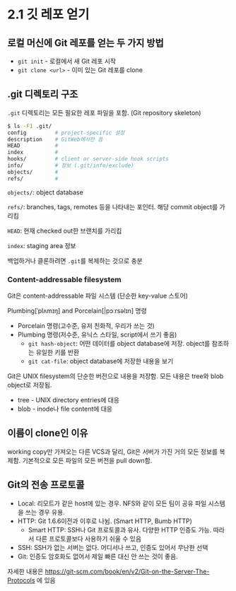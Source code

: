 # 2.1 깃 레포 얻기

## 로컬 머신에 Git 레포를 얻는 두 가지 방법

- `git init` - 로컬에서 새 Git 레포 시작
- `git clone <url>` - 이미 있는 Git 레포를 clone

## .git 디렉토리 구조

`.git` 디렉토리는 모든 필요한 레포 파일을 포함. (Git repository skeleton)

```bash
$ ls -F1 .git/
config         # project-specific 설정
description    # GitWeb에서만 씀
HEAD           #
index          #
hooks/         # client or server-side hook scripts
info/          # 정보 (.git/info/exclude)
objects/       #
refs/          #
```

`objects/`: object database

`refs/`: branches, tags, remotes 등을 나타내는 포인터. 해당 commit object를 가리킴

`HEAD`: 현재 checked out한 브랜치를 가리킴

`index`: staging area 정보

백업하거나 클론하려면 `.git`를 복제하는 것으로 충분

### Content-addressable filesystem

Git은 content-addressable 파일 시스템 (단순한 key-value 스토어)

Plumbing[ˈplʌmɪŋ] and Porcelain[|pɔːrsəlɪn] 명령

- Porcelain 명령(고수준, 유저 친화적, 우리가 쓰는 것)
- Plumbing 명령(저수준, 유닉스 스타일, script에서 쓰기 좋음)
  - `git hash-object`: 어떤 데이터를 object database에 저장. object를 참조하는 유일한 키를 반환
  - `git cat-file`: object database에 저장한 내용을 보기

Git은 UNIX filesystem의 단순한 버전으로 내용을 저장함. 모든 내용은 tree와 blob object로 저장됨.

- tree - UNIX directory entries에 대응
- blob - inode나 file content에 대응

## 이름이 clone인 이유

working copy만 가져오는 다른 VCS과 달리, Git은 서버가 가진 거의 모든 정보를 복제함. 기본적으로 모든 파일의 모든 버전을 pull down함.

## Git의 전송 프로토콜

- Local: 리모트가 같은 host에 있는 경우. NFS와 같이 모든 팀이 공유 파일 시스템을 쓰는 경우 유용.
- HTTP: Git 1.6.6이전과 이후로 나뉨. (Smart HTTP, Bumb HTTP)
  - Smart HTTP: SSH나 Git 프로토콜과 유사. 다양한 HTTP 인증도 가능. 따라서 다른 프로토콜보다 사용하기 쉬울 수 있음
- SSH: SSH가 없는 서버는 없다. 어디서나 쓰고, 인증도 있어서 무난한 선택
- Git: 인증도 암호화도 없어서 제일 빠른 대신 안 쓰는 것이 좋음.

자세한 내용은 <https://git-scm.com/book/en/v2/Git-on-the-Server-The-Protocols> 에 있음
